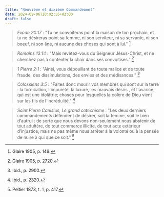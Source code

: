 ```yaml
---
title: "Neuvième et dixième Commandement"
date: 2024-09-06T20:02:55+02:00
draft: false
---
```



> *Exode 20:17* : "Tu ne convoiteras point la maison de ton prochain, et tu ne désireras point sa femme, ni son serviteur, ni sa servante, ni son boeuf, ni son âne, ni aucune des choses qui sont à lui." [^1]

[^1]: Glaire 1905, p. 149.

> *Romains 13:14* :  "Mais revêtez-vous du Seigneur Jésus-Christ, et ne cherchez pas à contenter la chair dans ses convoitises." [^2]

[^2]: Glaire 1905, p. 2720.

> *1 Pierre 2:1* : "Ainsi, vous dépouillant de toute malice et de toute fraude, des dissimulations, des envies et des médisances." [^3]

[^3]: Ibid., p. 2900.

> *Colossiens 3:5* : "Faites donc mourir vos membres qui sont sur la terre : la fornication, l'impureté, la luxure, les mauvais désirs , et l'avarice, qui est une idolâtrie; choses pour lesquelles la colère de Dieu vient sur les fils de l'incrédulité." [^4]

[^4]: Ibid., p. 2320.

> *Saint Pierre Canisius, Le grand catéchisme* : "Les deux derniers commandements défendent de désirer, soit la femme, soit le bien d'autrui : de sorte que nous devons non-seulement nous abstenir de tout adultère, de tout commerce illicite, de tout acte extérieur d'injustice, mais ne pas même nous arrêter à la volonté ou à la pensée de nuire à qui que ce soit." [^5]

[^5]: Peltier 1873, t. 1, p. 417.

